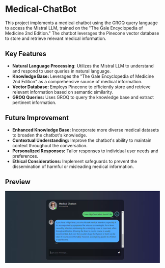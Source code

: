 # Medical-ChatBot

This project implements a medical chatbot using the GROQ query language to access the Mistral LLM, trained on the "The Gale Encyclopedia of Medicine 2nd Edition." The chatbot leverages the Pinecone vector database to store and retrieve relevant medical information.

## Key Features
* **Natural Language Processing:** Utilizes the Mistral LLM to understand and respond to user queries in natural language.
* **Knowledge Base:** Leverages the "The Gale Encyclopedia of Medicine 2nd Edition" as a comprehensive source of medical information.
* **Vector Database:** Employs Pinecone to efficiently store and retrieve relevant information based on semantic similarity.
* **GROQ Queries:** Uses GROQ to query the knowledge base and extract pertinent information.

## Future Improvement

* **Enhanced Knowledge Base:** Incorporate more diverse medical datasets to broaden the chatbot's knowledge.
* **Contextual Understanding:** Improve the chatbot's ability to maintain context throughout the conversation.
* **Personalized Responses:** Tailor responses to individual user needs and preferences.
* **Ethical Considerations:** Implement safeguards to prevent the dissemination of harmful or misleading medical information.

## Preview
![image](preview.png)
